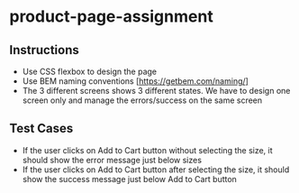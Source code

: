 # product-page-assignment

## Instructions
- Use CSS flexbox to design the page
- Use BEM naming conventions [https://getbem.com/naming/]
- The 3 different screens shows 3 different states. We have to design one screen only and manage the errors/success on the same screen

## Test Cases
- If the user clicks on Add to Cart button without selecting the size, it should show the error message just below sizes
- If the user clicks on Add to Cart button after selecting the size, it should show the success message just below Add to Cart button
